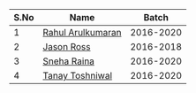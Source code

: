| S.No | Name | Batch |
|------|------|-------|
| 1 | <a href="https://github.com/rahulkumaran">Rahul Arulkumaran</a> | 2016-2020 |
| 2 | <a href="https://github.com/rossja">Jason Ross</a> | 2016-2018 |
| 3 | <a href="https://github.com/SnehaR26">Sneha Raina</a> | 2016-2020 |
| 4 | <a href="https://github.com/tanaytoshniwal">Tanay Toshniwal</a> | 2016-2020 |

